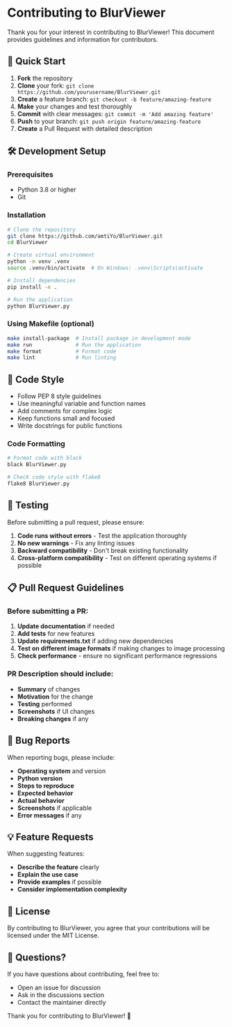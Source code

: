 # Contributing to BlurViewer

Thank you for your interest in contributing to BlurViewer! This document provides guidelines and information for contributors.

## 🚀 Quick Start

1. **Fork** the repository
2. **Clone** your fork: `git clone https://github.com/yourusername/BlurViewer.git`
3. **Create** a feature branch: `git checkout -b feature/amazing-feature`
4. **Make** your changes and test thoroughly
5. **Commit** with clear messages: `git commit -m 'Add amazing feature'`
6. **Push** to your branch: `git push origin feature/amazing-feature`
7. **Create** a Pull Request with detailed description

## 🛠️ Development Setup

### Prerequisites
- Python 3.8 or higher
- Git

### Installation
```bash
# Clone the repository
git clone https://github.com/amtiYo/BlurViewer.git
cd BlurViewer

# Create virtual environment
python -m venv .venv
source .venv/bin/activate  # On Windows: .venv\Scripts\activate

# Install dependencies
pip install -e .

# Run the application
python BlurViewer.py
```

### Using Makefile (optional)
```bash
make install-package  # Install package in development mode
make run              # Run the application
make format           # Format code
make lint             # Run linting
```

## 📝 Code Style

- Follow PEP 8 style guidelines
- Use meaningful variable and function names
- Add comments for complex logic
- Keep functions small and focused
- Write docstrings for public functions

### Code Formatting
```bash
# Format code with black
black BlurViewer.py

# Check code style with flake8
flake8 BlurViewer.py
```

## 🧪 Testing

Before submitting a pull request, please ensure:

1. **Code runs without errors** - Test the application thoroughly
2. **No new warnings** - Fix any linting issues
3. **Backward compatibility** - Don't break existing functionality
4. **Cross-platform compatibility** - Test on different operating systems if possible

## 📋 Pull Request Guidelines

### Before submitting a PR:

1. **Update documentation** if needed
2. **Add tests** for new features
3. **Update requirements.txt** if adding new dependencies
4. **Test on different image formats** if making changes to image processing
5. **Check performance** - ensure no significant performance regressions

### PR Description should include:

- **Summary** of changes
- **Motivation** for the change
- **Testing** performed
- **Screenshots** if UI changes
- **Breaking changes** if any

## 🐛 Bug Reports

When reporting bugs, please include:

- **Operating system** and version
- **Python version**
- **Steps to reproduce**
- **Expected behavior**
- **Actual behavior**
- **Screenshots** if applicable
- **Error messages** if any

## 💡 Feature Requests

When suggesting features:

- **Describe the feature** clearly
- **Explain the use case**
- **Provide examples** if possible
- **Consider implementation complexity**

## 📄 License

By contributing to BlurViewer, you agree that your contributions will be licensed under the MIT License.

## 🤝 Questions?

If you have questions about contributing, feel free to:

- Open an issue for discussion
- Ask in the discussions section
- Contact the maintainer directly

Thank you for contributing to BlurViewer! 🎉
